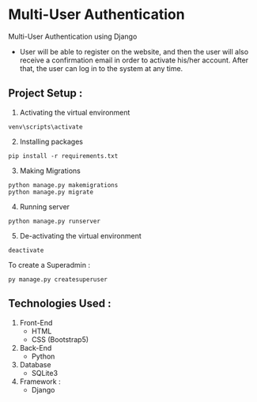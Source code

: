 # Multi-User Authentication
Multi-User Authentication using Django
    
*   User will be able to register on the website, and then the user will also receive a confirmation email in order to activate his/her account. After that, the user can log in to the system at any time.

## Project Setup :
1. Activating the virtual environment
```
venv\scripts\activate
```
2. Installing packages 
```
pip install -r requirements.txt
```
3. Making Migrations
```
python manage.py makemigrations
python manage.py migrate
```
4. Running server
```
python manage.py runserver
```
5. De-activating the virtual environment
```
deactivate
```
    
    
To create a Superadmin :

    py manage.py createsuperuser
    
## Technologies Used :
1.  Front-End
    * HTML
    * CSS (Bootstrap5)
2.  Back-End
    * Python 
3.  Database
    * SQLite3
4.  Framework :
    * Django
